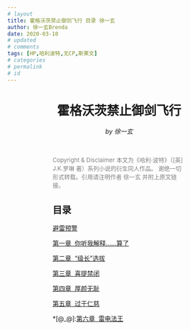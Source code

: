 ```yaml
---
# layout
title: 霍格沃茨禁止御剑飞行 目录 徐一玄
author: 徐一玄Brenda
date: 2020-03-10
# updated
# comments
tags: [HP,哈利波特,无CP,斯莱文]
# categories
# permalink
# id
---
```

<center>

# 霍格沃茨禁止御剑飞行

*by 徐一玄*

</center>

<br>

<div style="margin:0 auto;width:300px;">
<font color=gray size=2>

Copyright & Disclaimer
本文为《哈利·波特》（[英] J.K.罗琳 著）系列小说的衍生同人作品。
谢绝一切形式转载。引用请注明作者 徐一玄 并附上原文链接。
</font>

## 目录

[避雷预警](00_000_避雷预警.html)

[第一章&nbsp;&nbsp;你听我解释……算了](01_001_第一章_你听我解释……算了.html)

[第二章&nbsp;&nbsp;“级长”选拔](01_002_第二章_“级长”选拔.html)

[第三章&nbsp;&nbsp;喜提禁闭](01_003_第三章_喜提禁闭.html)

[第四章&nbsp;&nbsp;厚颜无耻](01_004_第四章_厚颜无耻.html)

[第五章&nbsp;&nbsp;过于仁慈](01_005_第五章_过于仁慈.html)

*[@_@]:[第六章&nbsp;&nbsp;雷电法王](01_006_第六章_雷电法王.html)
</div>